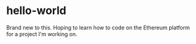 # hello-world
Brand new to this. Hoping to learn how to code on the Ethereum platform for a project I'm working on.
